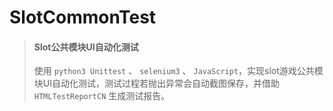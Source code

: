 ﻿# SlotCommonTest
>#### Slot公共模块UI自动化测试
>使用 `python3 Unittest` 、 `selenium3` 、 `JavaScript`，实现slot游戏公共模块UI自动化测试，测试过程若抛出异常会自动截图保存，并借助 `HTMLTestReportCN` 生成测试报告。
